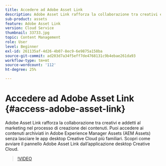 ```yaml
---
title: Accedere ad Adobe Asset Link
description: Adobe Asset Link rafforza la collaborazione tra creativi e addetti al marketing nel processo di creazione dei contenuti. Puoi accedere ai contenuti archiviati in Adobe Experience Manager Assets (AEM Assets) senza lasciare le app desktop Creative Cloud più familiari. Scopri come avviare il pannello Adobe Asset Link dall’applicazione desktop Creative Cloud.
sub-product: assets
feature: Adobe Asset Link
version: Cloud Service
thumbnail: 33733.jpg
topic: Content Management
role: User
level: Beginner
exl-id: 261135af-4d26-4b07-8ec9-6e9875a158ba
source-git-commit: ad203d7a34f5eff7de4768131c9b4ebae261da93
workflow-type: tm+mt
source-wordcount: '112'
ht-degree: 25%

---
```


# Accedere ad Adobe Asset Link {#access-adobe-asset-link}

Adobe Asset Link rafforza la collaborazione tra creativi e addetti al marketing nel processo di creazione dei contenuti. Puoi accedere ai contenuti archiviati in Adobe Experience Manager Assets (AEM Assets) senza lasciare le app desktop Creative Cloud più familiari. Scopri come avviare il pannello Adobe Asset Link dall’applicazione desktop Creative Cloud.

>[!VIDEO](https://video.tv.adobe.com/v/33733/?quality=12)
